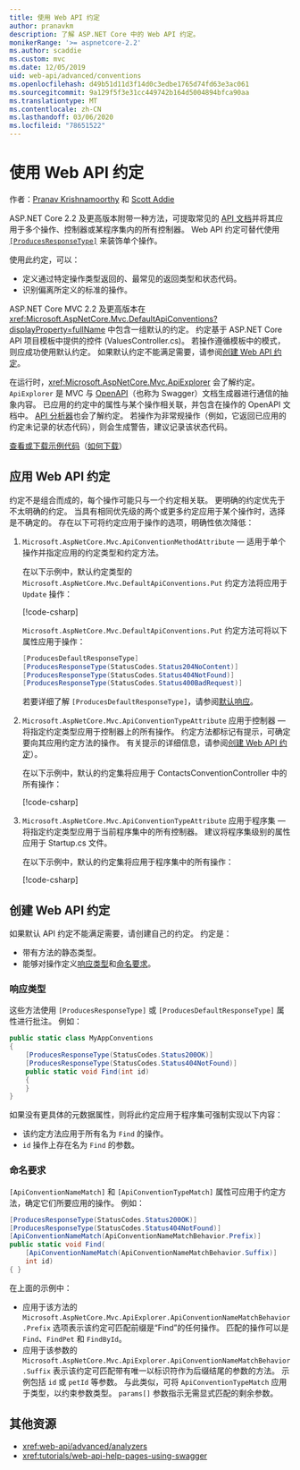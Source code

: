```yaml
---
title: 使用 Web API 约定
author: pranavkm
description: 了解 ASP.NET Core 中的 Web API 约定。
monikerRange: '>= aspnetcore-2.2'
ms.author: scaddie
ms.custom: mvc
ms.date: 12/05/2019
uid: web-api/advanced/conventions
ms.openlocfilehash: d49b51d11d3f14d0c3edbe1765d74fd63e3ac061
ms.sourcegitcommit: 9a129f5f3e31cc449742b164d5004894bfca90aa
ms.translationtype: MT
ms.contentlocale: zh-CN
ms.lasthandoff: 03/06/2020
ms.locfileid: "78651522"
---
```

# <a name="use-web-api-conventions"></a>使用 Web API 约定

作者：[Pranav Krishnamoorthy](https://github.com/pranavkm) 和 [Scott Addie](https://github.com/scottaddie)

ASP.NET Core 2.2 及更高版本附带一种方法，可提取常见的 [API 文档](xref:tutorials/web-api-help-pages-using-swagger)并将其应用于多个操作、控制器或某程序集内的所有控制器。 Web API 约定可替代使用 [`[ProducesResponseType]`](xref:Microsoft.AspNetCore.Mvc.ProducesResponseTypeAttribute) 来装饰单个操作。

使用此约定，可以：

* 定义通过特定操作类型返回的、最常见的返回类型和状态代码。
* 识别偏离所定义的标准的操作。

ASP.NET Core MVC 2.2 及更高版本在 <xref:Microsoft.AspNetCore.Mvc.DefaultApiConventions?displayProperty=fullName> 中包含一组默认的约定。 约定基于 ASP.NET Core API 项目模板中提供的控件 (ValuesController.cs)。 若操作遵循模板中的模式，则应成功使用默认约定。 如果默认约定不能满足需要，请参阅[创建 Web API 约定](#create-web-api-conventions)。

在运行时，<xref:Microsoft.AspNetCore.Mvc.ApiExplorer> 会了解约定。 `ApiExplorer` 是 MVC 与 [OpenAPI](https://www.openapis.org/)（也称为 Swagger）文档生成器进行通信的抽象内容。 已应用的约定中的属性与某个操作相关联，并包含在操作的 OpenAPI 文档中。 [API 分析器](xref:web-api/advanced/analyzers)也会了解约定。 若操作为非常规操作（例如，它返回已应用的约定未记录的状态代码），则会生成警告，建议记录该状态代码。

[查看或下载示例代码](https://github.com/dotnet/AspNetCore.Docs/tree/master/aspnetcore/web-api/advanced/conventions/sample)（[如何下载](xref:index#how-to-download-a-sample)）

## <a name="apply-web-api-conventions"></a>应用 Web API 约定

约定不是组合而成的，每个操作可能只与一个约定相关联。 更明确的约定优先于不太明确的约定。 当具有相同优先级的两个或更多约定应用于某个操作时，选择是不确定的。 存在以下可将约定应用于操作的选项，明确性依次降低：

1. `Microsoft.AspNetCore.Mvc.ApiConventionMethodAttribute` &mdash; 适用于单个操作并指定应用的约定类型和约定方法。

    在以下示例中，默认约定类型的 `Microsoft.AspNetCore.Mvc.DefaultApiConventions.Put` 约定方法将应用于 `Update` 操作：

    [!code-csharp[](conventions/sample/Controllers/ContactsConventionController.cs?name=snippet_ApiConventionMethod&highlight=3)]

    `Microsoft.AspNetCore.Mvc.DefaultApiConventions.Put` 约定方法可将以下属性应用于操作：

    ```csharp
    [ProducesDefaultResponseType]
    [ProducesResponseType(StatusCodes.Status204NoContent)]
    [ProducesResponseType(StatusCodes.Status404NotFound)]
    [ProducesResponseType(StatusCodes.Status400BadRequest)]
    ```

    若要详细了解 `[ProducesDefaultResponseType]`，请参阅[默认响应](https://swagger.io/docs/specification/describing-responses/#default)。

1. `Microsoft.AspNetCore.Mvc.ApiConventionTypeAttribute` 应用于控制器 &mdash; 将指定约定类型应用于控制器上的所有操作。 约定方法都标记有提示，可确定要向其应用约定方法的操作。 有关提示的详细信息，请参阅[创建 Web API 约定](#create-web-api-conventions)）。

    在以下示例中，默认的约定集将应用于 ContactsConventionController 中的所有操作：

    [!code-csharp[](conventions/sample/Controllers/ContactsConventionController.cs?name=snippet_ApiConventionTypeAttribute&highlight=2)]

1. `Microsoft.AspNetCore.Mvc.ApiConventionTypeAttribute` 应用于程序集 &mdash; 将指定约定类型应用于当前程序集中的所有控制器。 建议将程序集级别的属性应用于 Startup.cs 文件。

    在以下示例中，默认的约定集将应用于程序集中的所有操作：

    [!code-csharp[](conventions/sample/Startup.cs?name=snippet_ApiConventionTypeAttribute&highlight=1)]

## <a name="create-web-api-conventions"></a>创建 Web API 约定

如果默认 API 约定不能满足需要，请创建自己的约定。 约定是：

* 带有方法的静态类型。
* 能够对操作定义[响应类型](#response-types)和[命名要求](#naming-requirements)。

### <a name="response-types"></a>响应类型

这些方法使用 `[ProducesResponseType]` 或 `[ProducesDefaultResponseType]` 属性进行批注。 例如：

```csharp
public static class MyAppConventions
{
    [ProducesResponseType(StatusCodes.Status200OK)]
    [ProducesResponseType(StatusCodes.Status404NotFound)]
    public static void Find(int id)
    {
    }
}
```

如果没有更具体的元数据属性，则将此约定应用于程序集可强制实现以下内容：

* 该约定方法应用于所有名为 `Find` 的操作。
* `id` 操作上存在名为 `Find` 的参数。

### <a name="naming-requirements"></a>命名要求

`[ApiConventionNameMatch]` 和 `[ApiConventionTypeMatch]` 属性可应用于约定方法，确定它们所要应用的操作。 例如：

```csharp
[ProducesResponseType(StatusCodes.Status200OK)]
[ProducesResponseType(StatusCodes.Status404NotFound)]
[ApiConventionNameMatch(ApiConventionNameMatchBehavior.Prefix)]
public static void Find(
    [ApiConventionNameMatch(ApiConventionNameMatchBehavior.Suffix)]
    int id)
{ }
```

在上面的示例中：

* 应用于该方法的 `Microsoft.AspNetCore.Mvc.ApiExplorer.ApiConventionNameMatchBehavior.Prefix` 选项表示该约定可匹配前缀是“Find”的任何操作。 匹配的操作可以是 `Find`、`FindPet` 和 `FindById`。
* 应用于该参数的 `Microsoft.AspNetCore.Mvc.ApiExplorer.ApiConventionNameMatchBehavior.Suffix` 表示该约定可匹配带有唯一以标识符作为后缀结尾的参数的方法。 示例包括 `id` 或 `petId` 等参数。 与此类似，可将 `ApiConventionTypeMatch` 应用于类型，以约束参数类型。 `params[]` 参数指示无需显式匹配的剩余参数。

## <a name="additional-resources"></a>其他资源

* <xref:web-api/advanced/analyzers>
* <xref:tutorials/web-api-help-pages-using-swagger>
